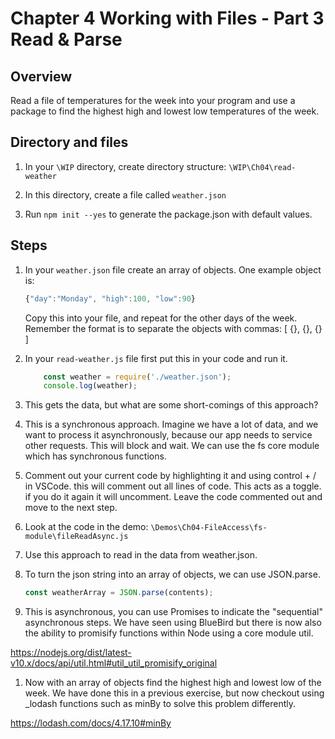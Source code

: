 # Chapter 4 Working with Files - Part 3 Read & Parse

## Overview

Read a file of temperatures for the week into your program and use a package to find the highest high and lowest low temperatures of the week.

## Directory and files

1. In your `\WIP` directory, create directory structure: `\WIP\Ch04\read-weather`

1. In this directory, create a file called `weather.json`

1. Run `npm init --yes` to generate the package.json with default values.

## Steps

1. In your `weather.json` file create an array of objects. One example object is:
    ```javascript
    {"day":"Monday", "high":100, "low":90}
    ```

    Copy this into your file, and repeat for the other days of the week. Remember the format is to separate the objects with commas:  [ {}, {}, {} ] 

1. In your `read-weather.js` file first put this in your code and run it. 
    
    ```javascript
        const weather = require('./weather.json');
        console.log(weather);
    ```

1. This gets the data, but what are some short-comings of this approach?

1. This is a synchronous approach.  Imagine we have a lot of data, and we want to process it asynchronously, because our app needs to service other requests. This will block and wait. We can use the fs core module which has synchronous functions.
    
1. Comment out your current code by highlighting it and using control + / in VSCode. this will comment out all lines of code. This acts as a toggle. if you do it again it will uncomment. Leave the code commented out and move to the next step.

1. Look at the code in the demo: `\Demos\Ch04-FileAccess\fs-module\fileReadAsync.js`

1. Use this approach to read in the data from weather.json.
    
1. To turn the json string into an array of objects, we can use JSON.parse.

    ```javascript
    const weatherArray = JSON.parse(contents);
    ```

1. This is asynchronous, you can use Promises to indicate the "sequential" asynchronous steps. We have seen using BlueBird but there is now also the ability to promisify functions within Node using a core module util.

https://nodejs.org/dist/latest-v10.x/docs/api/util.html#util_util_promisify_original

1. Now with an array of objects find the highest high and lowest low of the week. We have done this in a previous exercise, but now checkout using _lodash functions such as minBy to solve this problem differently.

https://lodash.com/docs/4.17.10#minBy

